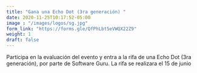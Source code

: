 ```yaml
---
title: "Gana una Echo Dot (3ra generación) "
date: 2020-11-25T10:17:52-05:00
image : "/images/logos/sg.jpg"
form_link: "https://forms.gle/QfPhLbt5eVWQX22Z9"
weight: 1
draft: false
---
```


Participa en la evaluación del evento y entra a la rifa de una Echo Dot (3ra generación), por parte de Software Guru.
La rifa se realizara el 15 de junio